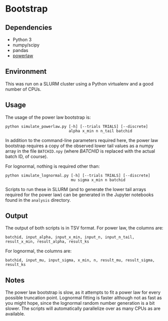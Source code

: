# Bootstrap

## Dependencies

- Python 3
- numpy/scipy
- pandas
- [powerlaw](https://github.com/jeffalstott/powerlaw)

## Environment

This was run on a SLURM cluster using a Python virtualenv and a good number of CPUs.

## Usage

The usage of the power law bootstrap is:

    python simulate_powerlaw.py [-h] [--trials TRIALS] [--discrete]
                                alpha x_min n n_tail batchid

In addition to the command-line parameters required here, the power law bootstrap requires a copy of the observed lower tail values as a numpy array in the file `BATCHID.npy` (where *BATCHID* is replaced with the actual batch ID, of course).

For lognormal, nothing is required other than:

    python simulate_lognormal.py [-h] [--trials TRIALS] [--discrete]
                                 mu sigma x_min n batchid

Scripts to run these in SLURM (and to generate the lower tail arrays required for the power law) can be generated in the Jupyter notebooks found in the `analysis` directory.

## Output

The output of both scripts is in TSV format. For power law, the columns are:

    batchid, input_alpha, input_x_min, input_n, input_n_tail, result_x_min, result_alpha, result_ks

For lognormal, the columns are:

    batchid, input_mu, input_sigma, x_min, n, result_mu, result_sigma, result_ks

## Notes

The power law bootstrap is slow, as it attempts to fit a power law for every possible truncation point. Lognormal fitting is faster although not as fast as you might hope, since the lognormal random number generation is a bit slower. The scripts will automatically parallelize over as many CPUs as are available.
